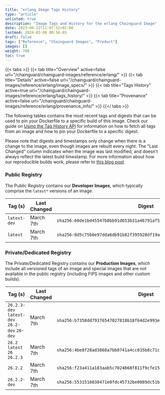 ```yaml
---
title: "erlang Image Tags History"
type: "article"
unlisted: true
description: "Image Tags and History for the erlang Chainguard Image"
date: 2023-06-22T11:07:52+02:00
lastmod: 2024-03-08 00:56:03
draft: false
tags: ["Reference", "Chainguard Images", "Product"]
images: []
weight: 700
toc: true
---
```


{{< tabs >}}
{{< tab title="Overview" active=false url="/chainguard/chainguard-images/reference/erlang/" >}}
{{< tab title="Details" active=false url="/chainguard/chainguard-images/reference/erlang/image_specs/" >}}
{{< tab title="Tags History" active=true url="/chainguard/chainguard-images/reference/erlang/tags_history/" >}}
{{< tab title="Provenance" active=false url="/chainguard/chainguard-images/reference/erlang/provenance_info/" >}}
{{</ tabs >}}

The following tables contains the most recent tags and digests that can be used to pin your Dockerfile to a specific build of this image. Check our guide on [Using the Tag History API](/chainguard/chainguard-images/using-the-tag-history-api/) for information on how to fetch all tags from an image and how to pin your Dockerfile to a specific digest.

Please note that digests and timestamps only change when there is a change to the image, even though images are rebuilt every night. The "Last Changed" column indicates when the image was last modified, and doesn't always reflect the latest build timestamp. For more information about how our reproducible builds work, please refer to [this blog post](https://www.chainguard.dev/unchained/reproducing-chainguards-reproducible-image-builds).

### Public Registry
The Public Registry contains our **Developer Images**, which typically comprise the `latest*` versions of an image.

| Tag (s)       | Last Changed | Digest                                                                    |
|---------------|--------------|---------------------------------------------------------------------------|
|  `latest-dev` | March 7th    | `sha256:60de1bd45547b8bb91d653b31a46791af59379c16b46c7aca369acba43fb531a` |
|  `latest`     | March 7th    | `sha256:0d5c75b0e97dda6db91b82f395928df19aa3b1efba0d91c2b05bba9758c7c540` |


### Private/Dedicated Registry
The Private/Dedicated Registry contains our **Production Images**, which include all versioned tags of an image and special images that are not available in the public registry (including FIPS images and other custom builds).

| Tag (s)                                        | Last Changed | Digest                                                                    |
|------------------------------------------------|--------------|---------------------------------------------------------------------------|
|  `26.2.3-dev` `latest-dev` `26.2-dev` `26-dev` | March 7th    | `sha256:b7358dd79376547027818b18f64d2e993e2476d20b590fe11d074d96bcd370a6` |
|  `26.2` `latest` `26` `26.2.3`                 | March 7th    | `sha256:4be8f28ad3868a7bb0741a4cc035b8c71c71fe0ed7170c1313a9e29c1db65595` |
|  `26.2.2`                                      | March 7th    | `sha256:f23a411a183aab5c7024668f811f9cfe15b2503854313bfeb968c37515898c4b` |
|  `26.2.2-dev`                                  | March 7th    | `sha256:5531516038471e0fdc45732be0089dc51b1c2563d2e4a968abbbfc7b530a4443` |

